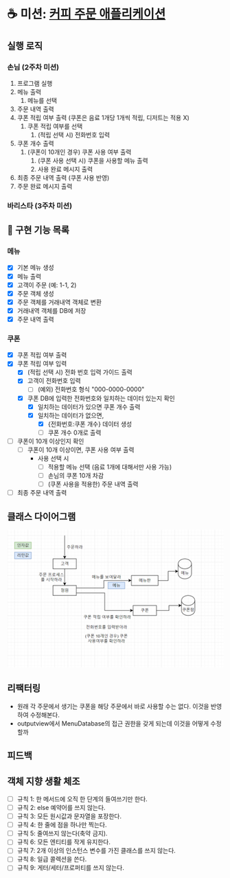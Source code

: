 # ☕ 미션: [커피 주문 애플리케이션](README_original.md)

## 실행 로직
### 손님 (2주차 미션)
1. 프로그램 실행
2. 메뉴 출력
   1. 메뉴를 선택
3. 주문 내역 출력
4. 쿠폰 적립 여부 출력 (쿠폰은 음료 1개당 1개씩 적립, 디저트는 적용 X)
   1. 쿠폰 적립 여부를 선택 
      1. (적립 선택 시) 전화번호 입력 
5. 쿠폰 개수 출력
   1. (쿠폰이 10개인 경우) 쿠폰 사용 여부 출력
      1. (쿠폰 사용 선택 시) 쿠폰을 사용할 메뉴 출력
      2. 사용 완료 메시지 출력
6. 최종 주문 내역 출력 (쿠폰 사용 반영)
7. 주문 완료 메시지 출력

### 바리스타 (3주차 미션)

## 🔧 구현 기능 목록

### 메뉴 
- [x] 기본 메뉴 생성
- [x] 메뉴 출력
- [x] 고객이 주문 (예: 1-1, 2)
- [x] 주문 객체 생성
- [x] 주문 객체를 거래내역 객체로 변환 
- [x] 거래내역 객체를 DB에 저장 
- [x] 주문 내역 출력

### 쿠폰 
- [x] 쿠폰 적립 여부 출력
- [x] 쿠폰 적립 여부 입력
  - [x] (적립 선택 시) 전화 번호 입력 가이드 출력
  - [x] 고객이 전화번호 입력
    - [ ] (예외) 전화번호 형식 "000-0000-0000"
  - [x] 쿠폰 DB에 입력한 전화번호와 일치하는 데이터 있는지 확인
    - [x] 일치하는 데이터가 있으면 쿠폰 개수 출력
    - [x] 일치하는 데이터가 없으면, 
      - [x] {전화번호:쿠폰 개수} 데이터 생성 
      - [ ] 쿠폰 개수 0개로 출력

- [ ] 쿠폰이 10개 이상인지 확인 
    - [ ] 쿠폰이 10개 이상이면, 쿠폰 사용 여부 출력
      - 사용 선택 시
          - [ ] 적용할 메뉴 선택 (음료 1개에 대해서만 사용 가능)
          - [ ] 손님의 쿠폰 10개 차감 
          - [ ] (쿠폰 사용을 적용한) 주문 내역 출력
- [ ] 최종 주문 내역 출력

## 클래스 다이어그램

![img.png](img.png)

## 리팩터링
- 원래 각 주문에서 생기는 쿠폰을 해당 주문에서 바로 사용할 수는 없다. 이것을 반영하여 수정해본다. 
- outputview에서 MenuDatabase의 접근 권한을 갖게 되는데 이것을 어떻게 수정할까

## 피드백

## 객체 지향 생활 체조
- [ ] 규칙 1: 한 메서드에 오직 한 단계의 들여쓰기만 한다.
- [ ] 규칙 2: else 예약어를 쓰지 않는다.
- [ ] 규칙 3: 모든 원시값과 문자열을 포장한다.
- [ ] 규칙 4: 한 줄에 점을 하나만 찍는다.
- [ ] 규칙 5: 줄여쓰지 않는다(축약 금지).
- [ ] 규칙 6: 모든 엔티티를 작게 유지한다.
- [ ] 규칙 7: 2개 이상의 인스턴스 변수를 가진 클래스를 쓰지 않는다.
- [ ] 규칙 8: 일급 콜렉션을 쓴다.
- [ ] 규칙 9: 게터/세터/프로퍼티를 쓰지 않는다.